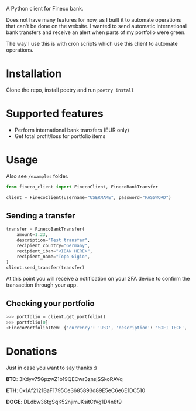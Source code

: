 A Python client for Fineco bank.

Does not have many features for now, as I built it to automate operations that can't be done on the website. I wanted to send automatic international bank transfers and receive an alert when parts of my portfolio were green.

The way I use this is with cron scripts which use this client to automate operations.

# Installation

Clone the repo, install poetry and run `poetry install`

# Supported features

- Perform international bank transfers (EUR only)
- Get total profit/loss for portfolio items

# Usage

Also see `/examples` folder.

```python
from fineco_client import FinecoClient, FinecoBankTransfer

client = FinecoClient(username="USERNAME", password="PASSWORD")
```

## Sending a transfer

```python
transfer = FinecoBankTransfer(
    amount=1.23,
    description="Test transfer",
    recipient_country="Germany",
    recipient_iban="<IBAN HERE>",
    recipient_name="Topo Gigio",
)
client.send_transfer(transfer)
```

At this point you will receive a notification on your 2FA device to confirm the transaction through your app.

## Checking your portfolio

```python
>>> portfolio = client.get_portfolio()
>>> portfolio[0]
<FinecoPortfolioItem: {'currency': 'USD', 'description': 'SOFI TECH', 'isin': 'US83406F1021', 'quantity': 430, 'ticker': 'SOFI.O', 'total_profit': -752.54}>
```

# Donations

Just in case you want to say thanks :)

**BTC**: 3Kdyv75GpzwZ1b19QECwr3znsjSSkoRAVq

**ETH**: 0x1Af2121BaF1795Ce3685893d89E5eC6e6E1DC510

**DOGE**: DLdbw36tgSqK52njimJKsitCtVg1D4n8t9